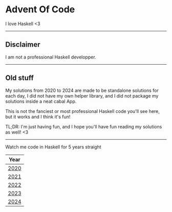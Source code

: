# Advent Of Code
I love Haskell <3

---

## Disclaimer

I am not a professional Haskell developper.

---

## Old stuff 

My solutions from 2020 to 2024 are made to be standalone solutions for each day,
I did not have my own helper library, and I did not package my solutions inside
a neat cabal App.

This is not the fanciest or most professional Haskell code you'll see here,
but it works and I think it's fun!

TL;DR: I'm just having fun, and I hope you'll have fun reading my solutions as
well! <3

---

Watch me code in Haskell for 5 years straight

| Year 	
|-----
|  [2020](https://github.com/Sheinxy/Advent2020)
|  [2021](https://github.com/Sheinxy/Advent2021)
|  [2022](https://github.com/Sheinxy/Advent2022)
|  [2023](./2023)
|  [2024](./2024)
